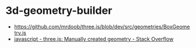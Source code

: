 # 3d-geometry-builder
- https://github.com/mrdoob/three.js/blob/dev/src/geometries/BoxGeometry.js
- [javascript - three.js: Manually created geometry - Stack Overflow](https://stackoverflow.com/questions/19532128/three-js-manually-created-geometry)
